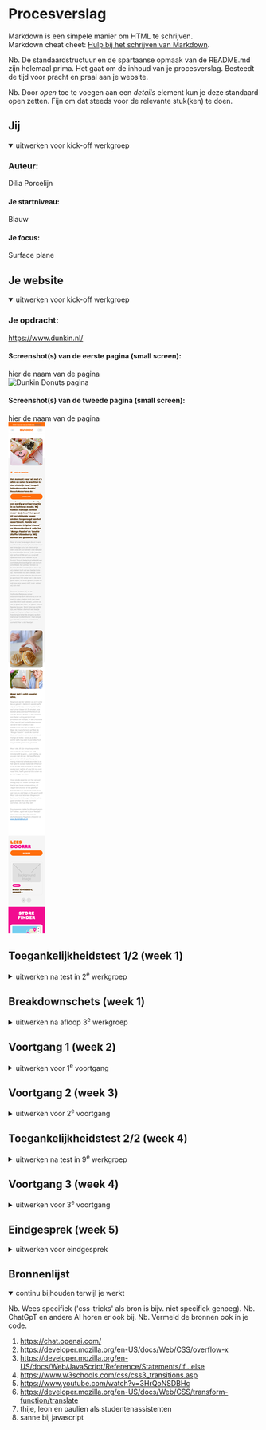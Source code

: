 # Procesverslag
Markdown is een simpele manier om HTML te schrijven.  
Markdown cheat cheet: [Hulp bij het schrijven van Markdown](https://github.com/adam-p/markdown-here/wiki/Markdown-Cheatsheet).

Nb. De standaardstructuur en de spartaanse opmaak van de README.md zijn helemaal prima. Het gaat om de inhoud van je procesverslag. Besteedt de tijd voor pracht en praal aan je website.

Nb. Door *open* toe te voegen aan een *details* element kun je deze standaard open zetten. Fijn om dat steeds voor de relevante stuk(ken) te doen.





## Jij

<details open>
  <summary>uitwerken voor kick-off werkgroep</summary>

  ### Auteur:
Dilia Porcelijn

  #### Je startniveau:
Blauw

  #### Je focus:
Surface plane

</details>





## Je website

<details open>
  <summary>uitwerken voor kick-off werkgroep</summary>

  ### Je opdracht:
https://www.dunkin.nl/


  #### Screenshot(s) van de eerste pagina (small screen): 
  hier de naam van de pagina  
  <img src="/images/www.dunkin.nl_(iPhone 12 Pro).jpg" width="375px" alt="Dunkin Donuts pagina">

  #### Screenshot(s) van de tweede pagina (small screen):
  hier de naam van de pagina  
  <img src="readme-images/www.dunkin.nl_blogpost_oproep-aan-alle-vegans(iPhone 12 Pro) (1).png" alt="Dunkin Donuts tweede pagina">
 
</details>



## Toegankelijkheidstest 1/2 (week 1)

<details>
  <summary>uitwerken na test in 2<sup>e</sup> werkgroep</summary>

  ### Bevindingen
  Lijst met je bevindingen die in de test naar voren kwamen:

  - ik kon echt niet bewegen met dat ding op mijn arm
  - mijn site is niet heel toegankelijk:
BLINDHEID/VOICEOVER:
  - de voiceover is engels terwijl de site nederlands is
  - het gaat vrij snel
  - niet alles wordt voorgelezen
  - hij zegt elke keer "enter dutch" voordat het iets anders zegt
  - het "blauwe vierkantje" gaat niet altijd mee met de tekst
  - begint al met het lezen bij de animatie

</details>



## Breakdownschets (week 1)

<details>
  <summary>uitwerken na afloop 3<sup>e</sup> werkgroep</summary>

  ### de hele pagina: 
  <img src="readme-images/dummy-plaatje.jpg" width="375px" alt="breakdown van de hele pagina">
<img src="readme-images/Breakdown schets fed.jpg"> alt="eerste pagina dunkin donuts">

</details>





## Voortgang 1 (week 2)

<details>
  <summary>uitwerken voor 1<sup>e</sup> voortgang</summary>

  ### Stand van zaken
  hier dit ging goed & dit was lastig (neem ook screenshots op van delen van je website en code)

<img src="/readme-images/koffie-achtergrond.png" alt="koffie foto's">
De HTML heb ik zo goed als af en ik ben op mijn eerste pagina begonnen met mijn CSS. Ik heb moeite met plaatjes stylen in mijn articles, ik weet niet hoe ik de plaatjes in mijn articles moet zetten.
Verder gaat alles wel goed, ik heb de fonts die ik moet gebruiken en ik gebruik alleen maar variabelen voor mijn kleuren.

  ### Agenda voor meeting

VRAGEN
1. Hoe zorg ik ervoor dat de plaatjes in het artikel geplaatsd worden?
2. Is de rest van mijn code goed?

  ### Verslag van meeting
  hier na afloop snel de uitkomsten van de meeting vastleggen

  - position: absolute gebruiken
  - display flex en margins weghalen
  - background-color op het plaatje zetten om het bruin te maken
  - articles in mijn sections zetten

</details>



## Voortgang 2 (week 3)

<details>
  <summary>uitwerken voor 2<sup>e</sup> voortgang</summary>

  ### Stand van zaken
  hier dit ging goed & dit was lastig (neem ook screenshots op van delen van je website en code)

  <img src="/readme-images/footer-imgs.png" alt="iconen in de footer">
  Ik loop hier vast met de plaatjes in de footer, ze worden niet zoals op de originele site.


  ### Agenda voor meeting
  samen met je groepje opstellen

  1. Hoe zorg ik ervoor dat deze iconen in mijn footer dezelfde grootte krijgen en spatiering als de originele site?
  2. Is de rest van mijn code semantisch?


  ### Verslag van meeting
  hier na afloop snel de uitkomsten van de meeting vastleggen

  - spelen met padding, scale, margin, width en height
  - verder ook alle divjes en classes weghalen 
  - first-of-type en last-of-type gebruiken
  <img src="/readme-images/stukje-codee.png">


</details>





## Toegankelijkheidstest 2/2 (week 4)

<details>
  <summary>uitwerken na test in 9<sup>e</sup> werkgroep</summary>

  ### Bevindingen
  Lijst met je bevindingen die in de test naar voren kwamen (geef ook aan wat er verbeterd is):


⁃ het blauwe tabje zit standaard 3 niveaus lager dan wat de voiceover aangeeft
⁃ de voiceover neemt geen pauze’s tussen sections
⁃ zodra er een list item geopend wordt geeft hij dat ook aan (verbeterd)
⁃ de hele pagina tript wanneer hij voorleest
⁃ hij spelt de naam bij sommige titels (verbeterd)
⁃ hij zegt dat het een afbeelding is bij plaatjes (verbeterd)

</details>





## Voortgang 3 (week 4)

<details>
  <summary>uitwerken voor 3<sup>e</sup> voortgang</summary>

  ### Stand van zaken
  hier dit ging goed & dit was lastig (neem ook screenshots op van delen van je website en code)

Deze meeting kon ik niet bij zijn omdat ik een uitvaart had, maar ik heb wel thuis zelf gewerkt aan details van mijn site.

  ### Agenda voor meeting

1. De bestel section heb ik interactief gemaakt met javascript.
2. Ik heb animaties toegevoegd aan mijn site.
3. Begonnen aan mijn hamburgermenu
 
  <img src="/readme-images/bestel-container.png" alt="bestel vlak">
  <img src="/readme-images/stukje-code2.png" alt="stuk code">

</details>





## Eindgesprek (week 5)

<details>
  <summary>uitwerken voor eindgesprek</summary>

  ### Je uitkomst - karakteristiek screenshots:
  <img src="readme-images/scherm1.png" alt="uitomst opdracht 1">
  <img src="readme-images/scherm2.png"  alt="uitkomst opdracht 2">


  ### Dit ging goed/Heb ik geleerd: 
  Korte omschrijving met plaatjes

<img src="readme-images/section-deel.png" alt="deel wat goed ging">
<img src="readme-images/hamburger-menu.png" alt="deel wat goed ging">

  wat er goed gegaan is:
  - nieuwe javascript onderdelen
  - nieuwe css elementen

  ### Dit was lastig/Is niet gelukt:
  Korte omschrijving met plaatjes

  <img src="readme-images/hamburger-menu.png" alt="bummer">

  Ik heb dit last minute geprobeerd aan te passen maar het is niet gelukt
</details>





## Bronnenlijst

<details open>
  <summary>continu bijhouden terwijl je werkt</summary>

  Nb. Wees specifiek ('css-tricks' als bron is bijv. niet specifiek genoeg). 
  Nb. ChatGpT en andere AI horen er ook bij.
  Nb. Vermeld de bronnen ook in je code.

  1. https://chat.openai.com/
  2. https://developer.mozilla.org/en-US/docs/Web/CSS/overflow-x
  3. https://developer.mozilla.org/en-US/docs/Web/JavaScript/Reference/Statements/if...else
  4. https://www.w3schools.com/css/css3_transitions.asp 
  5. https://www.youtube.com/watch?v=3HrQoNSDBHc 
  6. https://developer.mozilla.org/en-US/docs/Web/CSS/transform-function/translate 
  7. thije, leon en paulien als studentenassistenten
  8. sanne bij javascript
</details>